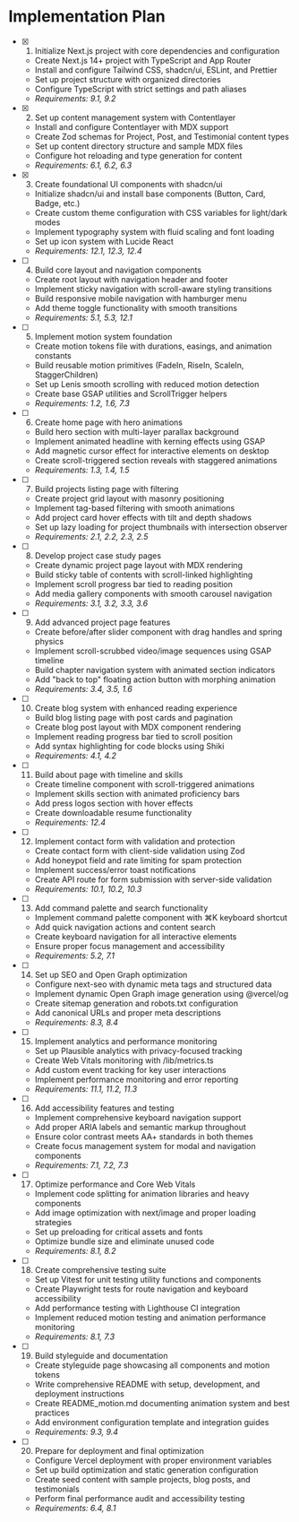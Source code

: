 # Implementation Plan

- [x] 1. Initialize Next.js project with core dependencies and configuration
  - Create Next.js 14+ project with TypeScript and App Router
  - Install and configure Tailwind CSS, shadcn/ui, ESLint, and Prettier
  - Set up project structure with organized directories
  - Configure TypeScript with strict settings and path aliases
  - _Requirements: 9.1, 9.2_

- [x] 2. Set up content management system with Contentlayer
  - Install and configure Contentlayer with MDX support
  - Create Zod schemas for Project, Post, and Testimonial content types
  - Set up content directory structure and sample MDX files
  - Configure hot reloading and type generation for content
  - _Requirements: 6.1, 6.2, 6.3_

- [x] 3. Create foundational UI components with shadcn/ui
  - Initialize shadcn/ui and install base components (Button, Card, Badge, etc.)
  - Create custom theme configuration with CSS variables for light/dark modes
  - Implement typography system with fluid scaling and font loading
  - Set up icon system with Lucide React
  - _Requirements: 12.1, 12.3, 12.4_

- [ ] 4. Build core layout and navigation components
  - Create root layout with navigation header and footer
  - Implement sticky navigation with scroll-aware styling transitions
  - Build responsive mobile navigation with hamburger menu
  - Add theme toggle functionality with smooth transitions
  - _Requirements: 5.1, 5.3, 12.1_

- [ ] 5. Implement motion system foundation
  - Create motion tokens file with durations, easings, and animation constants
  - Build reusable motion primitives (FadeIn, RiseIn, ScaleIn, StaggerChildren)
  - Set up Lenis smooth scrolling with reduced motion detection
  - Create base GSAP utilities and ScrollTrigger helpers
  - _Requirements: 1.2, 1.6, 7.3_

- [ ] 6. Create home page with hero animations
  - Build hero section with multi-layer parallax background
  - Implement animated headline with kerning effects using GSAP
  - Add magnetic cursor effect for interactive elements on desktop
  - Create scroll-triggered section reveals with staggered animations
  - _Requirements: 1.3, 1.4, 1.5_

- [ ] 7. Build projects listing page with filtering
  - Create project grid layout with masonry positioning
  - Implement tag-based filtering with smooth animations
  - Add project card hover effects with tilt and depth shadows
  - Set up lazy loading for project thumbnails with intersection observer
  - _Requirements: 2.1, 2.2, 2.3, 2.5_

- [ ] 8. Develop project case study pages
  - Create dynamic project page layout with MDX rendering
  - Build sticky table of contents with scroll-linked highlighting
  - Implement scroll progress bar tied to reading position
  - Add media gallery components with smooth carousel navigation
  - _Requirements: 3.1, 3.2, 3.3, 3.6_

- [ ] 9. Add advanced project page features
  - Create before/after slider component with drag handles and spring physics
  - Implement scroll-scrubbed video/image sequences using GSAP timeline
  - Build chapter navigation system with animated section indicators
  - Add "back to top" floating action button with morphing animation
  - _Requirements: 3.4, 3.5, 1.6_

- [ ] 10. Create blog system with enhanced reading experience
  - Build blog listing page with post cards and pagination
  - Create blog post layout with MDX component rendering
  - Implement reading progress bar tied to scroll position
  - Add syntax highlighting for code blocks using Shiki
  - _Requirements: 4.1, 4.2_

- [ ] 11. Build about page with timeline and skills
  - Create timeline component with scroll-triggered animations
  - Implement skills section with animated proficiency bars
  - Add press logos section with hover effects
  - Create downloadable resume functionality
  - _Requirements: 12.4_

- [ ] 12. Implement contact form with validation and protection
  - Create contact form with client-side validation using Zod
  - Add honeypot field and rate limiting for spam protection
  - Implement success/error toast notifications
  - Create API route for form submission with server-side validation
  - _Requirements: 10.1, 10.2, 10.3_

- [ ] 13. Add command palette and search functionality
  - Implement command palette component with ⌘K keyboard shortcut
  - Add quick navigation actions and content search
  - Create keyboard navigation for all interactive elements
  - Ensure proper focus management and accessibility
  - _Requirements: 5.2, 7.1_

- [ ] 14. Set up SEO and Open Graph optimization
  - Configure next-seo with dynamic meta tags and structured data
  - Implement dynamic Open Graph image generation using @vercel/og
  - Create sitemap generation and robots.txt configuration
  - Add canonical URLs and proper meta descriptions
  - _Requirements: 8.3, 8.4_

- [ ] 15. Implement analytics and performance monitoring
  - Set up Plausible analytics with privacy-focused tracking
  - Create Web Vitals monitoring with /lib/metrics.ts
  - Add custom event tracking for key user interactions
  - Implement performance monitoring and error reporting
  - _Requirements: 11.1, 11.2, 11.3_

- [ ] 16. Add accessibility features and testing
  - Implement comprehensive keyboard navigation support
  - Add proper ARIA labels and semantic markup throughout
  - Ensure color contrast meets AA+ standards in both themes
  - Create focus management system for modal and navigation components
  - _Requirements: 7.1, 7.2, 7.3_

- [ ] 17. Optimize performance and Core Web Vitals
  - Implement code splitting for animation libraries and heavy components
  - Add image optimization with next/image and proper loading strategies
  - Set up preloading for critical assets and fonts
  - Optimize bundle size and eliminate unused code
  - _Requirements: 8.1, 8.2_

- [ ] 18. Create comprehensive testing suite
  - Set up Vitest for unit testing utility functions and components
  - Create Playwright tests for route navigation and keyboard accessibility
  - Add performance testing with Lighthouse CI integration
  - Implement reduced motion testing and animation performance monitoring
  - _Requirements: 8.1, 7.3_

- [ ] 19. Build styleguide and documentation
  - Create styleguide page showcasing all components and motion tokens
  - Write comprehensive README with setup, development, and deployment instructions
  - Create README_motion.md documenting animation system and best practices
  - Add environment configuration template and integration guides
  - _Requirements: 9.3, 9.4_

- [ ] 20. Prepare for deployment and final optimization
  - Configure Vercel deployment with proper environment variables
  - Set up build optimization and static generation configuration
  - Create seed content with sample projects, blog posts, and testimonials
  - Perform final performance audit and accessibility testing
  - _Requirements: 6.4, 8.1_
